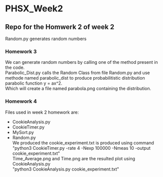 # PHSX_Week2
## Repo for the Homwerk 2 of week 2

Random.py generates random numbers
### Homework 3
We can generate random numbers by calling one of the method present in the code.
<br> Parabolic_Dist.py calls the Random Class from file Random.py and use methode named parabolic_dist to produce probabilitistic distribution parabolic function y = ax^2.
<br>Which will create a file named parabola.png containing the distribution.
### Homework 4
Files used in week 2 homework are:
- CookieAnalysis.py
- CookieTimer.py
- MySort.py
- Random.py
<br> We produced the cookie_experiment.txt is produced using command
<br> "python3 CookieTimer.py -rate 4 -Nexp 100000 -Nmeas 10 -output cookie_experiment.txt"
<br> Time_Average.png  and Time.png are the resulted plot using CookieAnalysis.py
<br> "python3 CookieAnalysis.py  cookie_experiment.txt"
